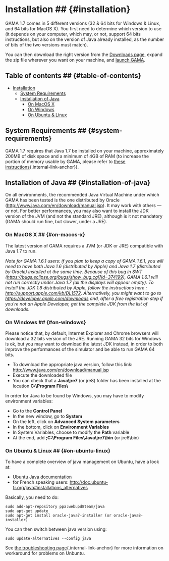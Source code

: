 
# Installation ## {#installation}

GAMA 1.7 comes in 5 different versions (32 & 64 bits for Windows & Linux, and 64 bits for MacOS X). You first need to determine which version to use (it depends on your computer, which may, or not, support 64 bits instructions, but also on the version of Java already installed, as the number of bits of the two versions must match).

You can then download the right version from the [Downloads page](wikionly#Download), expand the zip file wherever you want on your machine, and [launch GAMA](references#Launching).


## Table of contents  ## {#table-of-contents}

* [Installation](references#installation)
	* [System Requirements](references#system-requirements)
	* [Installation of Java](references#installation-of-java)
		* [On MacOS X](references#on-macos-x)
		* [On Windows](references#on-windows-7--8-64-bits)
		* [On Ubuntu & Linux](references#on-ubuntu--linux)


## System Requirements ## {#system-requirements}

GAMA 1.7 requires that Java 1.7 be installed on your machine, approximately 200MB of disk space and a minimum of 4GB of RAM (to increase the portion of memory usable by GAMA, please refer to [these instructions](references#Troubleshooting#Memory_problems){.internal-link-anchor}).

## Installation of Java ## {#installation-of-java}

On all environments, the recommended Java Virtual Machine under which GAMA has been tested is the one distributed by Oracle (http://www.java.com/en/download/manual.jsp). It may work with others — or not. For better performances, you may also want to install the JDK version of the JVM (and not the standard JRE), although is it not mandatory  (GAMA should run fine, but slower, under a JRE).

### On MacOS X  ## {#on-macos-x}
The latest version of GAMA requires a JVM (or JDK or JRE) compatible with Java 1.7 to run. 

_Note for GAMA 1.6.1 users: if you plan to keep a copy of GAMA 1.6.1, you will need to have both Java 1.6 (distributed by Apple) and Java 1.7 (distributed by Oracle) installed at the same time. Because of this bug in SWT (https://bugs.eclipse.org/bugs/show_bug.cgi?id=374199), GAMA 1.6.1 will not run correctly under Java 1.7 (all the displays will appear empty). To install the JDK 1.6 distributed by Apple, follow the instructions here : http://support.apple.com/kb/DL1572. Alternatively, you might want to go to https://developer.apple.com/downloads and, after a free registration step if you're not an Apple Developer, get the complete JDK from the list of downloads._

### On Windows ## {#on-windows}
Please notice that, by default, Internet Explorer and Chrome browsers will download a 32 bits version of the JRE. Running GAMA 32 bits for Windows is ok, but you may want to download the latest JDK instead, in order to both improve the performances of the simulator and be able to run GAMA 64 bits.

  * To download the appropriate java version, follow this link: http://www.java.com/en/download/manual.jsp
  * Execute the downloaded file
  * You can check that a **Java\\jre7** (or jre8) folder has been installed at the location **C:\\Program Files\\**

In order for Java to be found by Windows, you may have to modify environment variables:

  * Go to the **Control Panel**
  * In the new window, go to **System**
  * On the left, click on **Advanced System parameters**
  * In the bottom, click on **Environment Variables**
  * In System Variables, choose to modify the **Path** variable
  * At the end, add **;C:\\Program Files\\Java\\jre7\\bin** (or jre8\\bin)

### On Ubuntu & Linux ## {#on-ubuntu-linux}

To have a complete overview of java management on Ubuntu, have a look at:

  * [Ubuntu Java documentation](https://help.ubuntu.com/community/Java)
  * for French speaking users: http://doc.ubuntu-fr.org/java#installations_alternatives

Basically, you need to do:
```
sudo add-apt-repository ppa:webupd8team/java
sudo apt-get update
sudo apt-get install oracle-java7-installer (or oracle-java8-installer)
```

You can then switch between java version using:
```
sudo update-alternatives --config java
```

See [the troubleshooting page](references#Troubleshooting#Ubuntu){.internal-link-anchor} for more information on workaround for problems on Unbuntu.